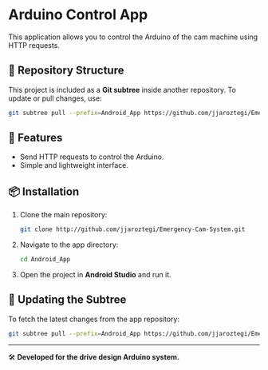 
# Arduino Control App  

This application allows you to control the Arduino of the cam machine using HTTP requests.  

## 📂 Repository Structure  
This project is included as a **Git subtree** inside another repository. To update or pull changes, use:  

```bash
git subtree pull --prefix=Android_App https://github.com/jjaroztegi/Emergency-Cam-System-Android.git main --squash
```

## 🚀 Features  
- Send HTTP requests to control the Arduino.  
- Simple and lightweight interface.  

## 📦 Installation  
1. Clone the main repository:  
   ```bash
   git clone http://github.com/jjaroztegi/Emergency-Cam-System.git
   ```
2. Navigate to the app directory:  
   ```bash
   cd Android_App
   ```
3. Open the project in **Android Studio** and run it.  

## 🔄 Updating the Subtree  
To fetch the latest changes from the app repository:  
```bash
git subtree pull --prefix=Android_App https://github.com/jjaroztegi/Emergency-Cam-System-Android.git main --squash
```

---

🛠 **Developed for the drive design Arduino system.**  